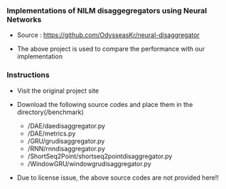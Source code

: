 ### Implementations of NILM disaggegregators using Neural Networks
- Source : https://github.com/OdysseasKr/neural-disaggregator

* The above project is used to compare the performance with our implementation

### Instructions
- Visit the original project site
- Download the following source codes and place them in the directory(/benchmark)
  * /DAE/daedisaggregator.py
  * /DAE/metrics.py
  * /GRU/grudisaggregator.py
  * /RNN/rnndisaggregator.py
  * /ShortSeq2Point/shortseq2pointdisaggregator.py
  * /WindowGRU/windowgrudisaggregator.py
  
- Due to license issue, the above source codes are not provided here!!
